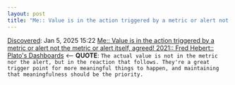 ```yaml
---
layout: post
title: "Me:: Value is in the action triggered by a metric or alert not the metric or alert itself, agreed! 2021:: Fred Hebert:: Plato's Dashboards"
---
```

[Discovered](http://rolandtanglao.com/2020/07/29/p1-blogthis-checkvist-list-links-to-blog/): Jan 5, 2025 15:22 [Me:: Value is in the action triggered by a metric or alert not the metric or alert itself, agreed! 2021:: Fred Hebert:: Plato's Dashboards](https://ferd.ca/plato-s-dashboards.html) <-- **QUOTE**: `The actual value is not in the metric nor the alert, but in the reaction that follows. They're a great trigger point for more meaningful things to happen, and maintaining that meaningfulness should be the priority.`
